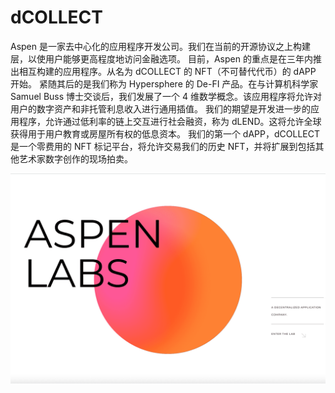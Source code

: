 # dCOLLECT

Aspen 是一家去中心化的应用程序开发公司。我们在当前的开源协议之上构建层，以使用户能够更高程度地访问金融选项。
目前，Aspen 的重点是在三年内推出相互构建的应用程序。从名为 dCOLLECT 的 NFT（不可替代代币）的 dAPP 开始。
紧随其后的是我们称为 Hypersphere 的 De-FI 产品。在与计算机科学家 Samuel Buss 博士交谈后，我们发展了一个 4 维数学概念。该应用程序将允许对用户的数字资产和非托管利息收入进行通用插值。
我们的期望是开发进一步的应用程序，允许通过低利率的链上交互进行社会融资，称为 dLEND。这将允许全球获得用于用户教育或房屋所有权的低息资本。
我们的第一个 dAPP，dCOLLECT 是一个零费用的 NFT 标记平台，将允许交易我们的历史 NFT，并将扩展到包括其他艺术家数字创作的现场拍卖。

![dcollectbyaspenlabs-dapp-collectibles-ethereum-image1_1bf3cfb5d2840ddd2a05cec6df7779b1](dcollectbyaspenlabs-dapp-collectibles-ethereum-image1_1bf3cfb5d2840ddd2a05cec6df7779b1.png)

